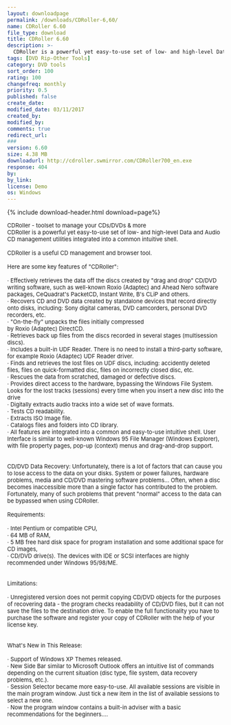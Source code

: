 ```yaml
---
layout: downloadpage
permalink: /downloads/CDRoller-6,60/
name: CDRoller 6.60
file_type: download
title: CDRoller 6.60
description: >-
  CDRoller is a powerful yet easy-to-use set of low- and high-level Data and Audio CD management utilities integrated into a common intuitive shell.
tags: [DVD Rip-Other Tools]
category: DVD tools
sort_order: 100
rating: 100
changefreq: monthly
priority: 0.5
published: false
create_date: 
modified_date: 03/11/2017
created_by: 
modified_by: 
comments: true
redirect_url: 
### 
version: 6.60
size: 4.38 MB
downloadurl: http://cdroller.swmirror.com/CDRoller700_en.exe
response: 404
by: 
by_link: 
license: Demo
os: Windows
---
```


{% include download-header.html download=page%}

<p style="fix-download-text !important">
<p><font size="2">CDRoller - toolset to manage your CDs/DVDs &amp; more <br />
CDRoller is a powerful yet easy-to-use set of low- and high-level Data and Audio CD management utilities integrated into a common intuitive shell. <br />
<br />
CDRoller is a useful CD management and browser tool. <br />
<br />
Here are some key features of "CDRoller": <br />
<br />
· Effectively retrieves the data off the discs created by "drag and drop" CD/DVD writing software, such as well-known Roxio (Adaptec) and Ahead Nero software packages, CeQuadrat's PacketCD, Instant Write, B's CLiP and others. <br />
· Recovers CD and DVD data created by standalone devices that record directly onto disks, including: Sony digital cameras, DVD camcorders, personal DVD recorders, etc. <br />
· "On-the-fly" unpacks the files initially compressed <br />
by Roxio (Adaptec) DirectCD. <br />
· Retrieves back up files from the discs recorded in several stages (multisession discs). <br />
· Includes a built-in UDF Reader. There is no need to install a third-party software, for example Roxio (Adaptec) UDF Reader driver. <br />
· Finds and retrieves the lost files on UDF discs, including: accidently deleted files, files on quick-formatted disc, files on incorrectly closed disc, etc. <br />
· Rescues the data from scratched, damaged or defective discs. <br />
· Provides direct access to the hardware, bypassing the Windows File System. Looks for the lost tracks (sessions) every time when you insert a new disc into the drive <br />
· Digitally extracts audio tracks into a wide set of wave formats. <br />
· Tests CD readability. <br />
· Extracts ISO Image file. <br />
· Catalogs files and folders into CD library. <br />
· All features are integrated into a common and easy-to-use intuitive shell. User Interface is similar to well-known Windows 95 File Manager (Windows Explorer), with file property pages, pop-up (context) menus and drag-and-drop support. <br />
<br />
<br />
CD/DVD Data Recovery: Unfortunately, there is a lot of factors that can cause you to lose access to the data on your disks. System or power failures, hardware problems, media and CD/DVD mastering software problems... Often, when a disc becomes inaccessible more than a single factor has contributed to the problem. Fortunately, many of such problems that prevent "normal" access to the data can be bypassed when using CDRoller. <br />
<br />
Requirements: <br />
<br />
· Intel Pentium or compatible CPU, <br />
· 64 MB of RAM, <br />
· 5 MB free hard disk space for program installation and some additional space for CD images, <br />
· CD/DVD drive(s). The devices with IDE or SCSI interfaces are highly recommended under Windows 95/98/ME. <br />
<br />
<br />
Limitations: <br />
<br />
· Unregistered version does not permit copying CD/DVD objects for the purposes of recovering data - the program checks readability of CD/DVD files, but it can not save the files to the destination drive. To enable the full functionality you have to purchase the software and register your copy of CDRoller with the help of your license key. <br />
<br />
<br />
What's New in This Release: <br />
<br />
· Support of Windows XP Themes released. <br />
· New Side Bar similar to Microsoft Outlook offers an intuitive list of commands depending on the current situation (disc type, file system, data recovery problems, etc.). <br />
· Session Selector became more easy-to-use. All available sessions are visible in the main program window. Just tick a new item in the list of available sessions to select a new one. <br />
· Now the program window contains a built-in adviser with a basic recommendations for the beginners....</font></p></p>
